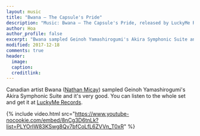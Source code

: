 ```yaml
---
layout: music
title: "Bwana — The Capsule's Pride"
description: "Music: Bwana — The Capsule's Pride, released by LuckyMe Records."
author: Hoa
author_profile: false
excerpt: "Bwana sampled Geinoh Yamashirogumi's Akira Symphonic Suite and it's very good."
modified: 2017-12-18
comments: true
header:
  image:
  caption:
  creditlink:
---
```


Canadian artist Bwana ([Nathan Micay](https://soundcloud.com/nathanmicay)) sampled Geinoh Yamashirogumi's Akira Symphonic Suite and it's very good.
You can listen to the whole set and get it at [LuckyMe Records](https://luckyme.net/bwana/).

{% include video.html src="https://www.youtube-nocookie.com/embed/8nCg3D6tnLk?list=PLYOrIW83KSwg8Qv7bfCoLfL6ZVVn_T0xR" %}
